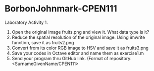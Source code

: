 # BorbonJohnmark-CPEN111
Laboratory Activity 1.
1. Open the original image fruits.png and view it. What data type is it?
2. Reduce the spatial resolution of the original image. Using imwrite function, save it as fruits2.png
3. Convert from its color RGB image to HSV and save it as fruits3.png
4. Save your codes in Octave editor and name them as exercise1.m
5. Send your program thru GitHub link. (Format of repository: <SurnameGivenName/CPEN111>
